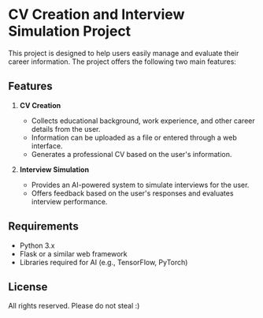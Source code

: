 # CV Creation and Interview Simulation Project

This project is designed to help users easily manage and evaluate their career information. The project offers the following two main features:

## Features
1. **CV Creation**  
    - Collects educational background, work experience, and other career details from the user.  
    - Information can be uploaded as a file or entered through a web interface.  
    - Generates a professional CV based on the user's information.

2. **Interview Simulation**  
    - Provides an AI-powered system to simulate interviews for the user.  
    - Offers feedback based on the user's responses and evaluates interview performance.

## Requirements
- Python 3.x
- Flask or a similar web framework
- Libraries required for AI (e.g., TensorFlow, PyTorch)

## License
All rights reserved. Please do not steal :) 